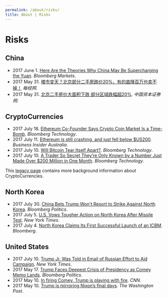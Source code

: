 ```yaml
---
permalink: /about/risks/
title: About | Risks
---
```

# Risks

## China

* 2017 June 1. [Here Are the Theories Why China May Be Supercharging the Yuan](https://www.bloomberg.com/news/articles/2017-06-01/here-are-the-theories-why-china-may-be-supercharging-the-yuan). *Bloomberg Markets*.
* 2017 May 31. [楼市变天？北京部分二手房跌价20%，有的直降百万也卖不掉！](http://www.nbd.com.cn/articles/2017-05-31/1112397.html) *每经网*.
* 2017 May 31. [北京二手房价大面积下跌 部分区域跌幅超20%](http://www.ccstock.cn/finace/house/2017-05-31/A1496163002261.html). *中国资本证券网*.

## CryptoCurrencies

* 2017 July 18. [Ethereum Co-Founder Says Crypto Coin Market Is a Time-Bomb](https://www.bloomberg.com/news/articles/2017-07-18/ethereum-co-founder-says-crypto-coin-market-is-ticking-time-bomb). *Bloomberg Technology*.
* 2017 July 11. [Ethereum is still crashing, and just fell below $US200](https://www.businessinsider.com.au/ethereum-has-lost-almost-20-of-its-value-in-the-last-24-hours-2017-7). *Business Insider Australia*.
* 2017 July 10. [Will Bitcoin Tear Itself Apart?](https://www.bloomberg.com/news/articles/2017-07-10/bitcoin-risks-splintering-as-civil-war-enters-critical-month). *Bloomberg Technology*.
* 2017 July 10. [A Trader So Secret They’re Only Known by a Number Just Made Over $200 Million in One Month](https://www.bloomberg.com/news/articles/2017-07-10/secret-millions-for-0x00a651d43b6e209f5ada45a35f92efc0de3a5184). *Bloomberg Technology*.

This [legacy page](http://realai.org/about/risks/coins/) contains more background information about CryptoCurrencies.

## North Korea

* 2017 July 30. [China Bets Trump Won't Resort to Strike Against North Korea](https://www.bloomberg.com/news/articles/2017-07-29/china-bets-trump-won-t-resort-to-military-strike-on-north-korea). *Bloomberg Politics*.
* 2017 July 5. [U.S. Vows Tougher Action on North Korea After Missile Test](https://www.nytimes.com/2017/07/05/world/asia/north-korea-war-us-icbm.html). *New York Times*.
* 2017 July 4. [North Korea Claims Its First Successful Launch of an ICBM](https://www.bloomberg.com/news/articles/2017-07-04/north-korea-claims-successful-intercontinental-missile-launch). *Bloomberg*.

## United States

* 2017 July 10. [Trump Jr. Was Told in Email of Russian Effort to Aid Campaign](https://www.nytimes.com/2017/07/10/us/politics/donald-trump-jr-russia-email-candidacy.html). *New York Times*.
* 2017 May 17. [Trump Faces Deepest Crisis of Presidency as Comey Memo Lands](https://www.bloomberg.com/politics/articles/2017-05-17/trump-faces-deepest-crisis-of-presidency-as-comey-memo-surfaces). *Bloomberg Politics*.
* 2017 May 10. [In firing Comey, Trump is playing with fire](http://edition.cnn.com/2017/05/09/opinions/trump-comey-huge-trouble-opinion-callan/). *CNN*.
* 2017 May 10. [Trump is mirroring Nixon’s final days](https://www.washingtonpost.com/posteverything/wp/2017/05/10/trump-is-mirroring-nixons-final-days/). *The Washington Post*.
